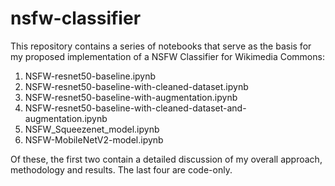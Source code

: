 # nsfw-classifier

This repository contains a series of notebooks that serve as the basis for my proposed implementation of a NSFW Classifier for Wikimedia Commons:

1. NSFW-resnet50-baseline.ipynb
2. NSFW-resnet50-baseline-with-cleaned-dataset.ipynb
3. NSFW-resnet50-baseline-with-augmentation.ipynb
4. NSFW-resnet50-baseline-with-cleaned-dataset-and-augmentation.ipynb
5. NSFW_Squeezenet_model.ipynb
6. NSFW-MobileNetV2-model.ipynb

Of these, the first two contain a detailed discussion of my overall approach, methodology and results. The last four are code-only. 
